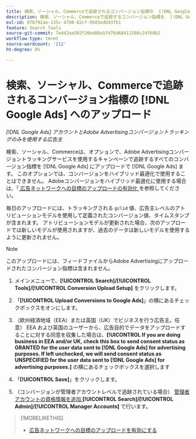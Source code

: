 ```yaml
---
title: 検索、ソーシャル、Commerceで追跡されるコンバージョン指標の  [!DNL Google Ads] へのアップロード
description: 検索、ソーシャル、Commerceで追跡するコンバージョン指標を  [!DNL Google Ads] にアップロードする方法を説明します。
exl-id: 976792ae-135c-4790-82cf-9503edb93fb1
feature: Search Tools
source-git-commit: 7e4d2aa502f26b480a5fd76d68411586c24f68b2
workflow-type: tm+mt
source-wordcount: '212'
ht-degree: 0%

---
```


# 検索、ソーシャル、Commerceで追跡されるコンバージョン指標の [!DNL Google Ads] へのアップロード

*[!DNL Google Ads] アカウントとAdobe Advertisingコンバージョントラッキングのみを使用する広告主*

検索、ソーシャル、Commerceは、オプションで、Adobe Advertisingコンバージョントラッキングサービスを使用するキャンペーンで追跡するすべてのコンバージョン指標を [!DNL Google Ads] にアップロードで [!DNL Google Ads] ます。 このオプションでは、コンバージョンをハイブリッド最適化で使用することはできません。 Adobeコンバージョンをハイブリッド最適化に使用する場合は、「[ 広告ネットワークへの目標のアップロードの有効化 ](objective-upload-to-networks.md) を参照してください。

毎日のアップロードには、トラッキングされる `gclid` 値、広告主レベルのアトリビューションモデルを使用して定義されたコンバージョン値、タイムスタンプが含まれます。 アトリビューションモデルが更新された場合、次のアップロードでは新しいモデルが使用されますが、過去のデータは新しいモデルを使用するように更新されません。

>[!NOTE]
>
>このアップロードには、フィードファイルからAdobe Advertisingにアップロードされたコンバージョン指標は含まれません。

1. メインメニューで、**[!UICONTROL Search]/[!UICONTROL Tools]/[!UICONTROL Conversion Upload Setup]** をクリックします。

1. 「**[!UICONTROL Upload Conversions to Google Ads]**」の横にあるチェックボックスをオンにします。

1. （欧州経済地域（EEA）または英国（UK）でビジネスを行う広告主。任意） EEA および英国のユーザーから、広告目的でデータをアップロードすることに対する同意を収集した場合は、**[!UICONTROL If you are doing business in EEA and/or UK, check this box to send consent status as GRANTED for the user data sent to [!DNL Google Ads] for advertising purposes. If left unchecked, we will send consent status as UNSPECIFIED for the user data sent to [!DNL Google Ads] for advertising purposes.]** の横にあるチェックボックスを選択します

1. 「**[!UICONTROL Save]**」をクリックします。

1. （コンバージョンが管理者アカウントレベルで追跡されている場合） [ 管理者アカウントの資格情報を追加 ](/help/search-social-commerce/admin/manager-accounts.md)**[!UICONTROL Search]/[!UICONTROL Admin]/[!UICONTROL Manager Accounts]** で行います。

>[!MORELIKETHIS]
>
>* [ 広告ネットワークへの目標のアップロードを有効にする ](objective-upload-to-networks.md)
